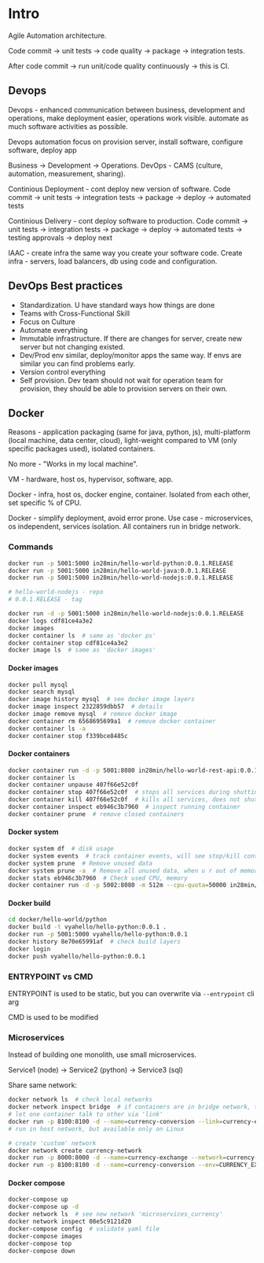 # Intro
Agile Automation architecture.

Code commit -> unit tests -> code quality -> package -> integration tests.

After code commit -> run unit/code quality continuously -> this is CI.

## Devops
Devops - enhanced communication between business, development and operations,
make deployment easier, operations work visible. automate as much software activities as possible.

Devops automation focus on provision server, install software, configure software, deploy app

Business -> Development -> Operations. DevOps - CAMS (culture, automation, measurement, sharing).

Continious Deployment - cont deploy new version of software. 
Code commit -> unit tests -> integration tests -> package -> deploy -> automated tests

Continious Delivery - cont deploy software to production. 
Code commit -> unit tests -> integration tests -> package -> deploy -> automated tests -> testing approvals -> deploy next

IAAC - create infra the same way you create your software code. Create infra - servers, load balancers, db using code and configuration.

## DevOps Best practices 

- Standardization. U have standard ways how things are done
- Teams with Cross-Functional Skill
- Focus on Culture
- Automate everything
- Immutable infrastructure. If there are changes for server, create new server but not changing existed.
- Dev/Prod env similar, deploy/monitor apps the same way. If envs are similar you can find problems early.
- Version control everything
- Self provision. Dev team should not wait for operation team for provision, they should be able to provision servers on their own.

## Docker

Reasons - application packaging (same for java, python, js), multi-platform (local machine, data center, cloud), 
light-weight compared to VM (only specific packages used), isolated containers.

No more - "Works in my local machine".

VM - hardware, host os, hypervisor, software, app.

Docker - infra, host os, docker engine, container. Isolated from each other, set specific % of CPU.

Docker - simplify deployment, avoid error prone. 
Use case - microservices, os independent, services isolation. 
All containers run in bridge network.

### Commands

```bash
docker run -p 5001:5000 in28min/hello-world-python:0.0.1.RELEASE
docker run -p 5001:5000 in28min/hello-world-java:0.0.1.RELEASE
docker run -p 5001:5000 in28min/hello-world-nodejs:0.0.1.RELEASE

# hello-world-nodejs - repo
# 0.0.1.RELEASE - tag

docker run -d -p 5001:5000 in28min/hello-world-nodejs:0.0.1.RELEASE
docker logs cdf81ce4a3e2
docker images 
docker container ls  # same as 'docker ps'
docker container stop cdf81ce4a3e2
docker image ls  # same as 'docker images'
```

#### Docker images

```bash
docker pull mysql
docker search mysql
docker image history mysql  # see docker image layers
docker image inspect 2322859dbb57  # details 
docker image remove mysql  # remove docker image
docker container rm 6568695699a1  # remove docker container
docker container ls -a
docker container stop f339bce8485c
```

#### Docker containers

```bash
docker container run -d -p 5001:8080 in28min/hello-world-rest-api:0.0.1.RELEASE
docker container ls 
docker container unpause 407f66e52c0f
docker container stop 407f66e52c0f  # stops all services during shutting down 
docker container kill 407f66e52c0f  # kills all services, does not shut down gracefully, send signal kill 
docker container inspect eb946c3b7960  # inspect running container
docker container prune  # remove closed containers
```

#### Docker system

```bash
docker system df  # disk usage
docker system events  # track container events, will see stop/kill containers
docker system prune  # Remove unused data
docker system prune -a  # Remove all unused data, when u r out of memory, delete images which are not used 
docker stats eb946c3b7960  # Check used CPU, memory
docker container run -d -p 5002:8080 -m 512m --cpu-quota=50000 in28min/hello-world-java:0.0.1.RELEASE  # use only 512m of memory, 50% of cpu
```


#### Docker build

```bash
cd docker/hello-world/python
docker build -t vyahello/hello-python:0.0.1 .
docker run -p 5001:5000 vyahello/hello-python:0.0.1
docker history 8e70e65991af  # check build layers
docker login
docker push vyahello/hello-python:0.0.1
```

### ENTRYPOINT vs CMD

ENTRYPOINT is used to be static, but you can overwrite via `--entrypoint` cli arg

CMD is used to be modified

### Microservices

Instead of building one monolith, use small microservices.

Service1 (node) -> Service2 (python) -> Service3 (sql)

Share same network:
```bash
docker network ls  # check local networks
docker network inspect bridge  # if containers are in bridge network, they cant talk to each other
# let one container talk to other via 'link'
docker run -p 8100:8100 -d --name=currency-conversion --link=currency-exchange --env=CURRENCY_EXCHANGE_SERVICE_HOST=http://currency-exchange in28min/currency-conversion:0.0.1-RELEASE
# run in host network, but available only on Linux

# create 'custom' network
docker network create currency-network
docker run -p 8000:8000 -d --name=currency-exchange --network=currency-network in28min/currency-exchange:0.0.1-RELEASE
docker run -p 8100:8100 -d --name=currency-conversion --env=CURRENCY_EXCHANGE_SERVICE_HOST=http://currency-exchange --network=currency-network in28min/currency-conversion:0.0.1-RELEASE
```

#### Docker compose 

```bash
docker-compose up
docker-compose up -d
docker network ls  # see new network 'microservices_currency'
docker network inspect 08e5c9121d20
docker-compose config  # validate yaml file
docker-compose images
docker-compose top 
docker-compose down
```